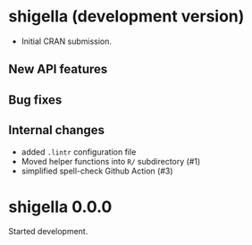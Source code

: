 # shigella (development version)

* Initial CRAN submission.

## New API features

## Bug fixes

## Internal changes

* added `.lintr` configuration file
* Moved helper functions into `R/` subdirectory (#1)
* simplified spell-check Github Action (#3)

# shigella 0.0.0

Started development.